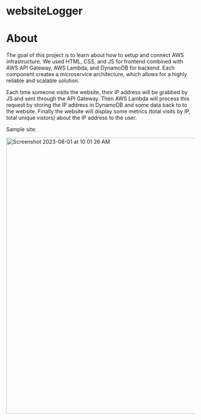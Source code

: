# websiteLogger

<h1>About</h1>
The goal of this project is to learn about how to setup and connect AWS infrastructure. We used HTML, CSS, and JS for frontend combined with AWS API Gateway, AWS Lambda, and DynamoDB for backend. Each component creates a microservice architecture, which allows for a highly reliable and scalable solution.

Each time someone visits the website, their IP address will be grabbed by JS and sent through the API Gateway. Then AWS Lambda will process this request by storing the IP address in DynamoDB and some data back to to the website. Finally the website will display some metrics (total visits by IP, total unique vistors) about the IP address to the user.

Sample site:

<img width="736" alt="Screenshot 2023-08-01 at 10 01 26 AM" src="https://github.com/wjson2002/websiteLogger/assets/61726454/a77976f9-bca4-4146-8a57-265256d3482e">


